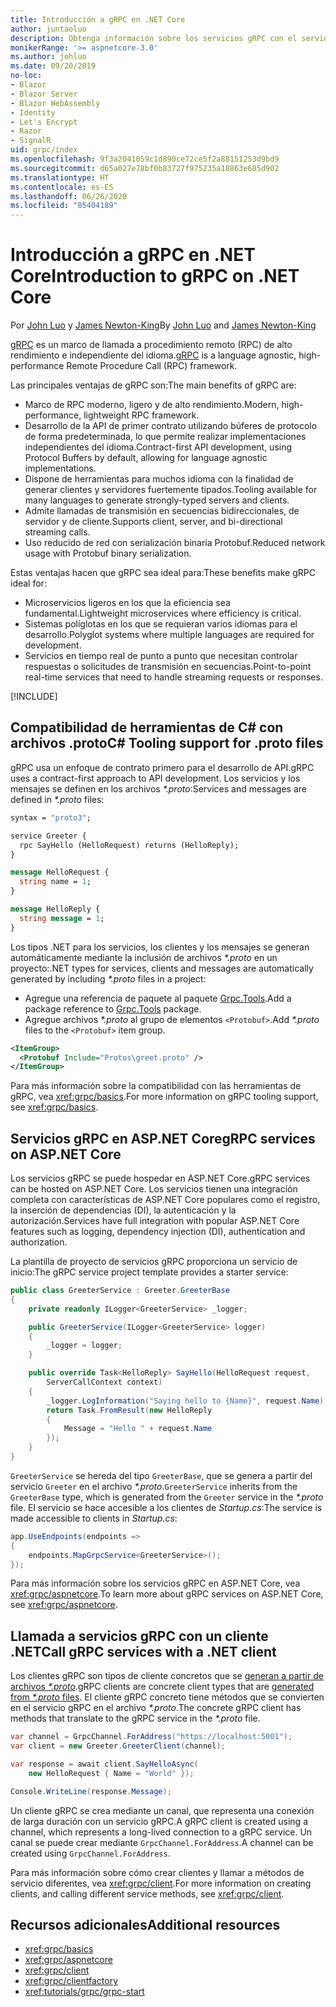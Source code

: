 ```yaml
---
title: Introducción a gRPC en .NET Core
author: juntaoluo
description: Obtenga información sobre los servicios gRPC con el servidor de Kestrel y la pila de ASP.NET Core.
monikerRange: '>= aspnetcore-3.0'
ms.author: johluo
ms.date: 09/20/2019
no-loc:
- Blazor
- Blazor Server
- Blazor WebAssembly
- Identity
- Let's Encrypt
- Razor
- SignalR
uid: grpc/index
ms.openlocfilehash: 9f3a2041059c1d890ce72ce5f2a88151253d9bd9
ms.sourcegitcommit: d65a027e78bf0b83727f975235a18863e685d902
ms.translationtype: HT
ms.contentlocale: es-ES
ms.lasthandoff: 06/26/2020
ms.locfileid: "85404189"
---
```

# <a name="introduction-to-grpc-on-net-core"></a><span data-ttu-id="1729f-103">Introducción a gRPC en .NET Core</span><span class="sxs-lookup"><span data-stu-id="1729f-103">Introduction to gRPC on .NET Core</span></span>

<span data-ttu-id="1729f-104">Por [John Luo](https://github.com/juntaoluo) y [James Newton-King](https://twitter.com/jamesnk)</span><span class="sxs-lookup"><span data-stu-id="1729f-104">By [John Luo](https://github.com/juntaoluo) and [James Newton-King](https://twitter.com/jamesnk)</span></span>

<span data-ttu-id="1729f-105">[gRPC](https://grpc.io/docs/guides/) es un marco de llamada a procedimiento remoto (RPC) de alto rendimiento e independiente del idioma.</span><span class="sxs-lookup"><span data-stu-id="1729f-105">[gRPC](https://grpc.io/docs/guides/) is a language agnostic, high-performance Remote Procedure Call (RPC) framework.</span></span>

<span data-ttu-id="1729f-106">Las principales ventajas de gRPC son:</span><span class="sxs-lookup"><span data-stu-id="1729f-106">The main benefits of gRPC are:</span></span>
* <span data-ttu-id="1729f-107">Marco de RPC moderno, ligero y de alto rendimiento.</span><span class="sxs-lookup"><span data-stu-id="1729f-107">Modern, high-performance, lightweight RPC framework.</span></span>
* <span data-ttu-id="1729f-108">Desarrollo de la API de primer contrato utilizando búferes de protocolo de forma predeterminada, lo que permite realizar implementaciones independientes del idioma.</span><span class="sxs-lookup"><span data-stu-id="1729f-108">Contract-first API development, using Protocol Buffers by default, allowing for language agnostic implementations.</span></span>
* <span data-ttu-id="1729f-109">Dispone de herramientas para muchos idioma con la finalidad de generar clientes y servidores fuertemente tipados.</span><span class="sxs-lookup"><span data-stu-id="1729f-109">Tooling available for many languages to generate strongly-typed servers and clients.</span></span>
* <span data-ttu-id="1729f-110">Admite llamadas de transmisión en secuencias bidireccionales, de servidor y de cliente.</span><span class="sxs-lookup"><span data-stu-id="1729f-110">Supports client, server, and bi-directional streaming calls.</span></span>
* <span data-ttu-id="1729f-111">Uso reducido de red con serialización binaria Protobuf.</span><span class="sxs-lookup"><span data-stu-id="1729f-111">Reduced network usage with Protobuf binary serialization.</span></span>

<span data-ttu-id="1729f-112">Estas ventajas hacen que gRPC sea ideal para:</span><span class="sxs-lookup"><span data-stu-id="1729f-112">These benefits make gRPC ideal for:</span></span>
* <span data-ttu-id="1729f-113">Microservicios ligeros en los que la eficiencia sea fundamental.</span><span class="sxs-lookup"><span data-stu-id="1729f-113">Lightweight microservices where efficiency is critical.</span></span>
* <span data-ttu-id="1729f-114">Sistemas políglotas en los que se requieran varios idiomas para el desarrollo.</span><span class="sxs-lookup"><span data-stu-id="1729f-114">Polyglot systems where multiple languages are required for development.</span></span>
* <span data-ttu-id="1729f-115">Servicios en tiempo real de punto a punto que necesitan controlar respuestas o solicitudes de transmisión en secuencias.</span><span class="sxs-lookup"><span data-stu-id="1729f-115">Point-to-point real-time services that need to handle streaming requests or responses.</span></span>

[!INCLUDE[](~/includes/gRPCazure.md)]

## <a name="c-tooling-support-for-proto-files"></a><span data-ttu-id="1729f-116">Compatibilidad de herramientas de C# con archivos .proto</span><span class="sxs-lookup"><span data-stu-id="1729f-116">C# Tooling support for .proto files</span></span>

<span data-ttu-id="1729f-117">gRPC usa un enfoque de contrato primero para el desarrollo de API.</span><span class="sxs-lookup"><span data-stu-id="1729f-117">gRPC uses a contract-first approach to API development.</span></span> <span data-ttu-id="1729f-118">Los servicios y los mensajes se definen en los archivos *\*.proto*:</span><span class="sxs-lookup"><span data-stu-id="1729f-118">Services and messages are defined in *\*.proto* files:</span></span>

```protobuf
syntax = "proto3";

service Greeter {
  rpc SayHello (HelloRequest) returns (HelloReply);
}

message HelloRequest {
  string name = 1;
}

message HelloReply {
  string message = 1;
}
```

<span data-ttu-id="1729f-119">Los tipos .NET para los servicios, los clientes y los mensajes se generan automáticamente mediante la inclusión de archivos *\*.proto* en un proyecto:</span><span class="sxs-lookup"><span data-stu-id="1729f-119">.NET types for services, clients and messages are automatically generated by including *\*.proto* files in a project:</span></span>

* <span data-ttu-id="1729f-120">Agregue una referencia de paquete al paquete [Grpc.Tools](https://www.nuget.org/packages/Grpc.Tools/).</span><span class="sxs-lookup"><span data-stu-id="1729f-120">Add a package reference to [Grpc.Tools](https://www.nuget.org/packages/Grpc.Tools/) package.</span></span>
* <span data-ttu-id="1729f-121">Agregue archivos *\*.proto* al grupo de elementos `<Protobuf>`.</span><span class="sxs-lookup"><span data-stu-id="1729f-121">Add *\*.proto* files to the `<Protobuf>` item group.</span></span>

```xml
<ItemGroup>
  <Protobuf Include="Protos\greet.proto" />
</ItemGroup>
```

<span data-ttu-id="1729f-122">Para más información sobre la compatibilidad con las herramientas de gRPC, vea <xref:grpc/basics>.</span><span class="sxs-lookup"><span data-stu-id="1729f-122">For more information on gRPC tooling support, see <xref:grpc/basics>.</span></span>

## <a name="grpc-services-on-aspnet-core"></a><span data-ttu-id="1729f-123">Servicios gRPC en ASP.NET Core</span><span class="sxs-lookup"><span data-stu-id="1729f-123">gRPC services on ASP.NET Core</span></span>

<span data-ttu-id="1729f-124">Los servicios gRPC se puede hospedar en ASP.NET Core.</span><span class="sxs-lookup"><span data-stu-id="1729f-124">gRPC services can be hosted on ASP.NET Core.</span></span> <span data-ttu-id="1729f-125">Los servicios tienen una integración completa con características de ASP.NET Core populares como el registro, la inserción de dependencias (DI), la autenticación y la autorización.</span><span class="sxs-lookup"><span data-stu-id="1729f-125">Services have full integration with popular ASP.NET Core features such as logging, dependency injection (DI), authentication and authorization.</span></span>

<span data-ttu-id="1729f-126">La plantilla de proyecto de servicios gRPC proporciona un servicio de inicio:</span><span class="sxs-lookup"><span data-stu-id="1729f-126">The gRPC service project template provides a starter service:</span></span>

```csharp
public class GreeterService : Greeter.GreeterBase
{
    private readonly ILogger<GreeterService> _logger;

    public GreeterService(ILogger<GreeterService> logger)
    {
        _logger = logger;
    }

    public override Task<HelloReply> SayHello(HelloRequest request,
        ServerCallContext context)
    {
        _logger.LogInformation("Saying hello to {Name}", request.Name);
        return Task.FromResult(new HelloReply 
        {
            Message = "Hello " + request.Name
        });
    }
}
```

<span data-ttu-id="1729f-127">`GreeterService` se hereda del tipo `GreeterBase`, que se genera a partir del servicio `Greeter` en el archivo *\*.proto*.</span><span class="sxs-lookup"><span data-stu-id="1729f-127">`GreeterService` inherits from the `GreeterBase` type, which is generated from the `Greeter` service in the *\*.proto* file.</span></span> <span data-ttu-id="1729f-128">El servicio se hace accesible a los clientes de *Startup.cs*:</span><span class="sxs-lookup"><span data-stu-id="1729f-128">The service is made accessible to clients in *Startup.cs*:</span></span>

```csharp
app.UseEndpoints(endpoints =>
{
    endpoints.MapGrpcService<GreeterService>();
});
```

<span data-ttu-id="1729f-129">Para más información sobre los servicios gRPC en ASP.NET Core, vea <xref:grpc/aspnetcore>.</span><span class="sxs-lookup"><span data-stu-id="1729f-129">To learn more about gRPC services on ASP.NET Core, see <xref:grpc/aspnetcore>.</span></span>

## <a name="call-grpc-services-with-a-net-client"></a><span data-ttu-id="1729f-130">Llamada a servicios gRPC con un cliente .NET</span><span class="sxs-lookup"><span data-stu-id="1729f-130">Call gRPC services with a .NET client</span></span>

<span data-ttu-id="1729f-131">Los clientes gRPC son tipos de cliente concretos que se [generan a partir de archivos *\*.proto*](xref:grpc/basics#generated-c-assets).</span><span class="sxs-lookup"><span data-stu-id="1729f-131">gRPC clients are concrete client types that are [generated from *\*.proto* files](xref:grpc/basics#generated-c-assets).</span></span> <span data-ttu-id="1729f-132">El cliente gRPC concreto tiene métodos que se convierten en el servicio gRPC en el archivo *\*.proto*.</span><span class="sxs-lookup"><span data-stu-id="1729f-132">The concrete gRPC client has methods that translate to the gRPC service in the *\*.proto* file.</span></span>

```csharp
var channel = GrpcChannel.ForAddress("https://localhost:5001");
var client = new Greeter.GreeterClient(channel);

var response = await client.SayHelloAsync(
    new HelloRequest { Name = "World" });

Console.WriteLine(response.Message);
```

<span data-ttu-id="1729f-133">Un cliente gRPC se crea mediante un canal, que representa una conexión de larga duración con un servicio gRPC.</span><span class="sxs-lookup"><span data-stu-id="1729f-133">A gRPC client is created using a channel, which represents a long-lived connection to a gRPC service.</span></span> <span data-ttu-id="1729f-134">Un canal se puede crear mediante `GrpcChannel.ForAddress`.</span><span class="sxs-lookup"><span data-stu-id="1729f-134">A channel can be created using `GrpcChannel.ForAddress`.</span></span>

<span data-ttu-id="1729f-135">Para más información sobre cómo crear clientes y llamar a métodos de servicio diferentes, vea <xref:grpc/client>.</span><span class="sxs-lookup"><span data-stu-id="1729f-135">For more information on creating clients, and calling different service methods, see <xref:grpc/client>.</span></span>

## <a name="additional-resources"></a><span data-ttu-id="1729f-136">Recursos adicionales</span><span class="sxs-lookup"><span data-stu-id="1729f-136">Additional resources</span></span>

* <xref:grpc/basics>
* <xref:grpc/aspnetcore>
* <xref:grpc/client>
* <xref:grpc/clientfactory>
* <xref:tutorials/grpc/grpc-start>
